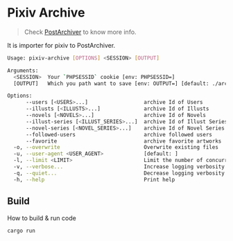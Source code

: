 # Pixiv Archive

> Check [PostArchiver](https://github.com/xiao-e-yun/PostArchiver) to know more info.

It is importer for pixiv to PostArchiver.

```sh
Usage: pixiv-archive [OPTIONS] <SESSION> [OUTPUT]

Arguments:
  <SESSION>  Your `PHPSESSID` cookie [env: PHPSESSID=]
  [OUTPUT]   Which you path want to save [env: OUTPUT=] [default: ./archive]

Options:
      --users [<USERS>...]                  archive Id of Users
      --illusts [<ILLUSTS>...]              archive Id of Illusts
      --novels [<NOVELS>...]                archive Id of Novels
      --illust-series [<ILLUST_SERIES>...]  archive Id of Illust Series
      --novel-series [<NOVEL_SERIES>...]    archive Id of Novel Series
      --followed-users                      archive followed users
      --favorite                            archive favorite artworks
  -o, --overwrite                           Overwrite existing files
  -u, --user-agent <USER_AGENT>             [default: ]
  -l, --limit <LIMIT>                       Limit the number of concurrent copys [default: 40]
  -v, --verbose...                          Increase logging verbosity
  -q, --quiet...                            Decrease logging verbosity
  -h, --help                                Print help
```

## Build

How to build & run code
```sh
cargo run
```
